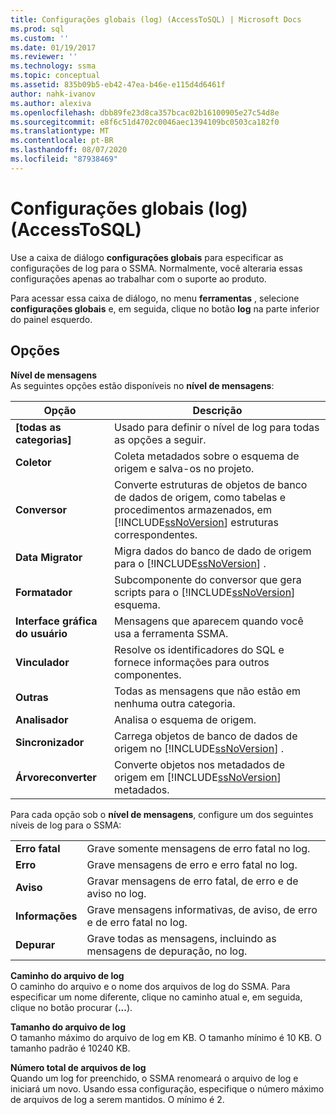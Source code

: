 ```yaml
---
title: Configurações globais (log) (AccessToSQL) | Microsoft Docs
ms.prod: sql
ms.custom: ''
ms.date: 01/19/2017
ms.reviewer: ''
ms.technology: ssma
ms.topic: conceptual
ms.assetid: 835b09b5-eb42-47ea-b46e-e115d4d6461f
author: nahk-ivanov
ms.author: alexiva
ms.openlocfilehash: dbb89fe23d8ca357bcac02b16100905e27c54d8e
ms.sourcegitcommit: e8f6c51d4702c0046aec1394109bc0503ca182f0
ms.translationtype: MT
ms.contentlocale: pt-BR
ms.lasthandoff: 08/07/2020
ms.locfileid: "87938469"
---
```

# <a name="global-settings-logging-accesstosql"></a>Configurações globais (log) (AccessToSQL)
Use a caixa de diálogo **configurações globais** para especificar as configurações de log para o SSMA. Normalmente, você alteraria essas configurações apenas ao trabalhar com o suporte ao produto.  
  
Para acessar essa caixa de diálogo, no menu **ferramentas** , selecione **configurações globais** e, em seguida, clique no botão **log** na parte inferior do painel esquerdo.  
  
## <a name="options"></a>Opções  
**Nível de mensagens**  
As seguintes opções estão disponíveis no **nível de mensagens**:  
  
|Opção|Descrição|  
|----------|---------------|  
|**[todas as categorias]**|Usado para definir o nível de log para todas as opções a seguir.|  
|**Coletor**|Coleta metadados sobre o esquema de origem e salva-os no projeto.|  
|**Conversor**|Converte estruturas de objetos de banco de dados de origem, como tabelas e procedimentos armazenados, em [!INCLUDE[ssNoVersion](../../includes/ssnoversion-md.md)] estruturas correspondentes.|  
|**Data Migrator**|Migra dados do banco de dado de origem para o [!INCLUDE[ssNoVersion](../../includes/ssnoversion-md.md)] .|  
|**Formatador**|Subcomponente do conversor que gera scripts para o [!INCLUDE[ssNoVersion](../../includes/ssnoversion-md.md)] esquema.|  
|**Interface gráfica do usuário**|Mensagens que aparecem quando você usa a ferramenta SSMA.|  
|**Vinculador**|Resolve os identificadores do SQL e fornece informações para outros componentes.|  
|**Outras**|Todas as mensagens que não estão em nenhuma outra categoria.|  
|**Analisador**|Analisa o esquema de origem.|  
|**Sincronizador**|Carrega objetos de banco de dados de origem no [!INCLUDE[ssNoVersion](../../includes/ssnoversion-md.md)] .|  
|**Árvoreconverter**|Converte objetos nos metadados de origem em [!INCLUDE[ssNoVersion](../../includes/ssnoversion-md.md)] metadados.|  
  
Para cada opção sob o **nível de mensagens**, configure um dos seguintes níveis de log para o SSMA:  
  
|||  
|-|-|  
|**Erro fatal**|Grave somente mensagens de erro fatal no log.|  
|**Erro**|Grave mensagens de erro e erro fatal no log.|  
|**Aviso**|Gravar mensagens de erro fatal, de erro e de aviso no log.|  
|**Informações**|Grave mensagens informativas, de aviso, de erro e de erro fatal no log.|  
|**Depurar**|Grave todas as mensagens, incluindo as mensagens de depuração, no log.|  
  
**Caminho do arquivo de log**  
O caminho do arquivo e o nome dos arquivos de log do SSMA. Para especificar um nome diferente, clique no caminho atual e, em seguida, clique no botão procurar (**...**).  
  
**Tamanho do arquivo de log**  
O tamanho máximo do arquivo de log em KB. O tamanho mínimo é 10 KB. O tamanho padrão é 10240 KB.  
  
**Número total de arquivos de log**  
Quando um log for preenchido, o SSMA renomeará o arquivo de log e iniciará um novo. Usando essa configuração, especifique o número máximo de arquivos de log a serem mantidos. O mínimo é 2.  
  
